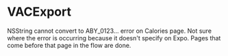 # VACExport
NSString cannot convert to ABY_0123... error on Calories page. Not sure where the error is occurring because it doesn't specify on Expo. Pages that come before that page in the flow are done.
